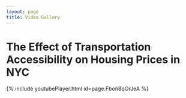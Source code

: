 ```yaml
---
layout: page
title: Video Gallery
---
```


# The Effect of Transportation Accessibility on Housing Prices in NYC

{% include youtubePlayer.html id=page.Fbon8qOrJeA %}


